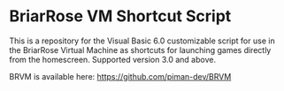 # BriarRose VM Shortcut Script

This is a repository for the Visual Basic 6.0 customizable script for use in the BriarRose Virtual Machine as shortcuts for launching games directly from the homescreen. Supported version 3.0 and above.

BRVM is available here: https://github.com/piman-dev/BRVM
